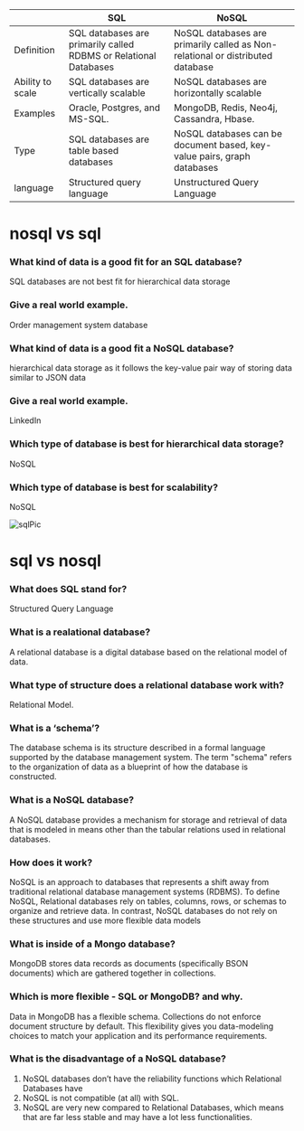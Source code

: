 
|                  | SQL                                                              | NoSQL                                                                          |
|------------------|------------------------------------------------------------------|--------------------------------------------------------------------------------|
| Definition       | SQL databases are primarily called RDBMS or Relational Databases | NoSQL databases are primarily called as Non-relational or distributed database |
| Ability to scale | SQL databases are vertically scalable                            | NoSQL databases are horizontally scalable                                      |
| Examples         | Oracle, Postgres, and MS-SQL.                                    | MongoDB, Redis, Neo4j, Cassandra, Hbase.                                       |
| Type             | SQL databases are table based databases                          | NoSQL databases can be document based, key-value pairs, graph databases        |
| language         | Structured query language                                        | Unstructured Query Language                                                    |
# nosql vs sql
### What kind of data is a good fit for an SQL database?
SQL databases are not best fit for hierarchical data storage
### Give a real world example.
Order management system database
### What kind of data is a good fit a NoSQL database?
hierarchical data storage as it follows the key-value pair way of storing data similar to JSON data
### Give a real world example.
LinkedIn
### Which type of database is best for hierarchical data storage?
NoSQL
### Which type of database is best for scalability?
NoSQL

![sqlPic](https://sometkip.files.wordpress.com/2018/02/download.png?w=600)

# sql vs nosql 
### What does SQL stand for?
Structured Query Language
### What is a realational database?
A relational database is a digital database based on the relational model of data.
### What type of structure does a relational database work with?
Relational Model. 
### What is a ‘schema’?
The database schema is its structure described in a formal language supported by the database management system. The term "schema" refers to the organization of data as a blueprint of how the database is constructed.
### What is a NoSQL database?
A NoSQL database provides a mechanism for storage and retrieval of data that is modeled in means other than the tabular relations used in relational databases.
### How does it work?
 NoSQL is an approach to databases that represents a shift away from traditional relational database management systems (RDBMS). To define NoSQL, Relational databases rely on tables, columns, rows, or schemas to organize and retrieve data. In contrast, NoSQL databases do not rely on these structures and use more flexible data models
### What is inside of a Mongo database?
MongoDB stores data records as documents (specifically BSON documents) which are gathered together in collections.
### Which is more flexible - SQL or MongoDB? and why.
Data in MongoDB has a flexible schema. Collections do not enforce document structure by default. This flexibility gives you data-modeling choices to match your application and its performance requirements.
### What is the disadvantage of a NoSQL database?
1. NoSQL databases don’t have the reliability functions which Relational Databases have
2. NoSQL is not compatible (at all) with SQL.
3. NoSQL are very new compared to Relational Databases, which means that are far less stable and may have a lot less functionalities.
